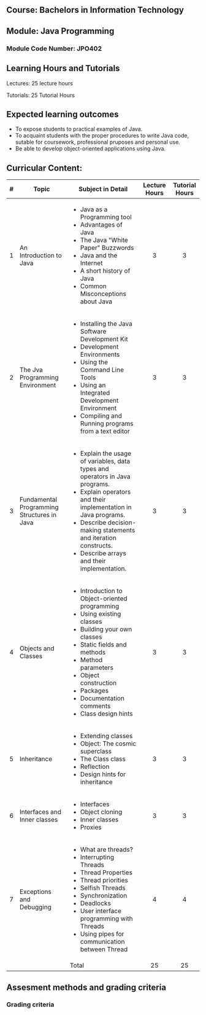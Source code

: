 ## Course: Bachelors in Information Technology
## Module: Java Programming
### Module Code Number: JPO402

## Learning Hours and Tutorials
Lectures: 25 lecture hours

Tutorials: 25 Tutorial Hours

## Expected learning outcomes
- To expose students to practical examples of Java.
- To acquaint students with the proper procedures to write Java code, sutable for coursework, professional pruposes and personal use.
- Be able to develop object-oriented applications using Java.


## Curricular Content:
| # | Topic | Subject in Detail | Lecture Hours | Tutorial Hours |
| :---: | --- | --- | :---: | :----: |
| 1 | An Introduction to Java | <ul><li>Java as a Programming tool</li><li>Advantages of Java</li><li>The Java "White Paper" Buzzwords</li><li>Java and the Internet</li><li>A short history of Java</li><li>Common Misconceptions about Java</li></ul> | 3 | 3 |
| 2 | The Jva Programming Environment | <ul><li>Installing the Java Software Development Kit</li><li>Development Environments</li><li>Using the Command Line Tools</li><li>Using an Integrated Development Environment</li><li>Compiling and Running programs from a text editor</li></ul> | 3 | 3 |
| 3 | Fundamental Programming Structures in Java | <ul><li>Explain the usage of variables, data types and operators in Java programs.</li><li>Explain operators and their implementation in Java programs.</li><li>Describe decision-making statements and iteration constructs.</li><li>Describe arrays and their implementation.</li></ul> | 3 | 3 |
| 4 | Objects and Classes | <ul><li>Introduction to Object-oriented programming</li><li>Using existing classes</li><li>Building your own classes</li><li>Static fields and methods</li><li>Method parameters</li><li>Object construction</li><li>Packages</li><li>Documentation comments</li><li>Class design hints</li></ul> | 3 | 3 |
| 5 | Inheritance | <ul><li>Extending classes</li><li>Object: The cosmic superclass</li><li>The Class class</li><li>Reflection</li><li>Design hints for inheritance</li></ul> | 3 | 3 |
| 6 | Interfaces and Inner classes | <ul><li>Interfaces</li><li>Object cloning</li><li>Inner classes</li><li>Proxies</li></ul> | 3 | 3 |
| 7 | Exceptions and Debugging | <ul><li>What are threads?</li><li>Interrupting Threads</li><li>Thread Properties</li><li>Thread priorities</li><li>Selfish Threads</li><li>Synchronization</li><li>Deadlocks</li><li>User interface programming with Threads</li><li>Using pipes for communication between Thread</li></ul> | 4 | 4 |
| | | Total | 25 | 25 |

## Assesment methods and grading criteria

### Grading criteria
